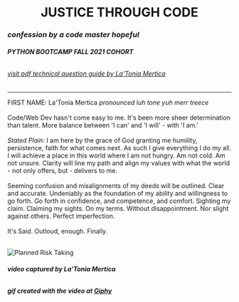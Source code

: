 # <div style="text-align: center">**JUSTICE THROUGH CODE**</div>
### *confession by a code master hopeful*

###### **PYTHON BOOTCAMP FALL 2021 COHORT**
###### <a href="https://drive.google.com/file/d/1NJNd3XmIWNVadYwVB_OCQQDDXzNVvn1X/view?usp=sharing" target="_blank"> visit pdf technical question guide by La'Tonia Mertica</a>
---
FIRST NAME: La'Tonia Mertica *pronounced luh tone yuh merr treece*
<br />
<br />
Code/Web Dev hasn't come easy to me. It's been more sheer determination than talent. More balance between 'I can' and 'I will' - with 'I am.' 
<br />
<br />
*Stated Plain:*
I am here by the grace of God granting me humility, persistence, faith for what comes next. As such I give everything I do my all. I will achieve a place in this world where I am not hungry. Am not cold. Am not unsure. Clarity will line my path and align my values with what the world - not only offers, but - delivers to me.
<br />
<br />
Seeming confusion and misalignments of my deeds will be outlined. Clear and accurate. Undeniably as the foundation of my ability and willingness to go forth. Go forth in confidence, and competence, and comfort. Sighting my claim. Claiming my sights. On my terms. Without disappointment. Nor slight against others. Perfect imperfection.
<br />
<br />
It's Said. Outloud, enough. Finally.
<br />
<br />

[//]: # (GIF CODE FOR MARKDOWN)
![Planned Risk Taking](https://media.giphy.com/media/dZ43ndzZwamqV3uI9e/giphy.gif)
###### **video captured by La'Tonia Mertica**
###### **gif created with the video at <a href="https://giphy.com/" target="_blank">Giphy</a>**